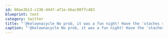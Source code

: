 ```yaml
---
id: 60ae3b13-c236-4447-af1e-bbac90f7c483
blueprint: text
category: twitter
title: "'@kelownacycle No prob, it was a fun night! Have the 'staches stuck around or did they all disappear on Dec 1?"
caption: "'@kelownacycle No prob, it was a fun night! Have the 'staches stuck around or did they all disappear on Dec 1?"
---
```

